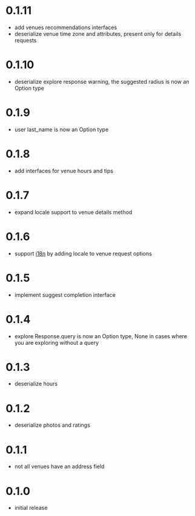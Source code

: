 # 0.1.11

* add venues recommendations interfaces
* deserialize venue time zone and attributes, present only for details requests
# 0.1.10

* deserialize explore response warning, the suggested radius is now an Option type

# 0.1.9

* user last_name is now an Option type

# 0.1.8

* add interfaces for venue hours and tips

# 0.1.7

* expand locale support to venue details method
# 0.1.6

* support [i18n](https://developer.foursquare.com/docs/api/configuration/internationalization) by adding locale to venue request options

# 0.1.5

* implement suggest completion interface
# 0.1.4

* explore Response.query is now an Option type, None in cases where you are exploring without a query

# 0.1.3

* deserialize hours
# 0.1.2

* deserialize photos and ratings

# 0.1.1

* not all venues have an address field

# 0.1.0

* initial release